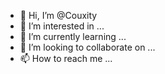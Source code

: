 - 👋 Hi, I’m @Couxity
- 👀 I’m interested in ...
- 🌱 I’m currently learning ...
- 💞️ I’m looking to collaborate on ...
- 📫 How to reach me ...

<!---
Couxity/Couxity is a ✨ special ✨ repository because its `README.md` (this file) appears on your GitHub profile.
You can click the Preview link to take a look at your changes.
--->
